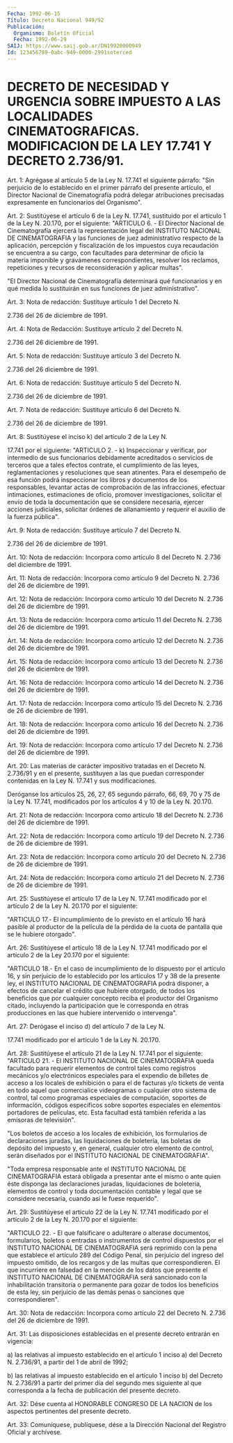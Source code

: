 ```yaml
---
Fecha: 1992-06-15
Título: Decreto Nacional 949/92
Publicación:
  Organismo: Boletín Oficial
  Fecha: 1992-06-29
SAIJ: https://www.saij.gob.ar/DN19920000949
Id: 123456789-0abc-949-0000-2991soterced
---
```

# DECRETO DE NECESIDAD Y URGENCIA SOBRE IMPUESTO A LAS LOCALIDADES CINEMATOGRAFICAS. MODIFICACION DE LA LEY 17.741 Y DECRETO 2.736/91.

<a id="1"></a>
Art. 1: Agrégase al artículo 5 de la Ley N. 17.741 el siguiente párrafo:  "Sin perjuicio de lo establecido en el primer párrafo del presente artículo,  el  Director  Nacional  de Cinematografía podrá delegar atribuciones precisadas expresamente  en  funcionarios  del Organismo".

<a id="2"></a>
Art.  2:  Sustitúyese  el  artículo  6 de  la  Ley  N. 17.741, sustituido    por  el  artículo  1  de  la  Ley  N. 20.170, por  el siguiente:  "ARTICULO  6.  - El Director Nacional de Cinematografía ejercerá  la  representación  legal    del  INSTITUTO  NACIONAL  DE CINEMATOGRAFIA y las funciones de juez administrativo  respecto  de la  aplicación,  percepción  y  fiscalización de los impuestos cuya recaudación  se  encuentra  a  su  cargo,    con   facultades  para determinar de oficio la materia imponible y gravámenes correspondientes,  resolver los reclamos, repeticiones  y  recursos de reconsideración y aplicar multas".

"El  Director  Nacional    de    Cinematografía   determinará  qué funcionarios  y  en qué medida lo sustituirán en sus  funciones  de juez administrativo".

<a id="3"></a>
Art. 3: Nota de redacción: Sustituye artículo 1 del Decreto N.

2.736 del 26 de diciembre de 1991.

<a id="4"></a>
Art.  4: Nota de Redacción: Sustituye artículo 2 del Decreto N.

2.736 del 26 diciembre de 1991.

<a id="5"></a>
Art. 5: Nota de redacción: Sustituye artículo 3 del Decreto N.

2.736 del 26 diciembre de 1991.

<a id="6"></a>
Art. 6: Nota de redacción: Sustituye artículo 5 del Decreto N.

2.736 del 26 de diciembre de 1991.

<a id="7"></a>
Art. 7: Nota de redacción: Sustituye artículo 6 del Decreto N.

2.736 del 26 de diciembre de 1991.

<a id="8"></a>
Art. 8: Sustitúyese el inciso k) del artículo 2 de la Ley N.

17.741 por el siguiente: "ARTICULO 2. - k) Inspeccionar y verificar, por  intermedio  de  sus  funcionarios  debidamente  acreditados  o servicios de terceros que a tales efectos contrate, el cumplimiento  de  las  leyes,  reglamentaciones  y resoluciones que sean atinentes. Para el desempeño de esa función podrá inspeccionar los libros y documentos de los responsables,  levantar actas  de  comprobación de las infracciones, efectuar intimaciones, estimaciones  de  oficio,  promover  investigaciones,  solicitar el envío de toda la documentación que se considere necesaria,  ejercer acciones  judiciales,  solicitar órdenes de allanamiento y requerir el auxilio de la fuerza pública".

<a id="9"></a>
Art. 9: Nota de redacción: Sustituye artículo 7 del Decreto N.

2.736 del 26 de diciembre de 1991.

<a id="10"></a>
Art. 10: Nota de redacción: Incorpora como artículo 8 del Decreto N. 2.736 del diciembre de 1991.

<a id="11"></a>
Art.  11: Nota  de  redacción: Incorpora como artículo 9 del Decreto N. 2.736 del 26 de diciembre de 1991.

<a id="12"></a>
Art.  12: Nota  de redacción: Incorpora como artículo 10 del Decreto N. 2.736 del 26 de diciembre de 1991.

<a id="13"></a>
Art.  13:  Nota  de redacción: Incorpora como artículo 11 del Decreto N. 2.736 del 26 de diciembre de 1991.

<a id="14"></a>
Art.  14:  Nota  de redacción: Incorpora como artículo 12 del Decreto N. 2.736 del 26 de diciembre de 1991.

<a id="15"></a>
Art.  15:  Nota  de redacción: Incorpora como artículo 13 del Decreto N. 2.736 del 26 de diciembre de 1991.

<a id="16"></a>
Art.  16: Nota  de redacción: Incorpora como artículo 14 del Decreto N. 2.736 del 26 de diciembre de 1991.

<a id="17"></a>
Art.  17:  Nota  de redacción: Incorpora como artículo 15 del Decreto N. 2.736 de 26 de diciembre de 1991.

<a id="18"></a>
Art.  18: Nota  de redacción: Incorpora como artículo 16 del Decreto N. 2.736 del 26 de diciembre de 1991.

<a id="19"></a>
Art.  19:  Nota  de redacción: Incorpora como artículo 17 del Decreto N. 2.736 del 26 de diciembre de 1991.

<a id="20"></a>
Art.  20:  Las  materias de carácter impositivo tratadas en el Decreto N. 2.736/91 y en el presente,  sustituyen  a las que puedan corresponder  contenidas  en la Ley N. 17.741 y sus modificaciones.

Deróganse los artículos 25, 26,  27, 65 segundo párrafo, 66, 69, 70 y 75 de la Ley N. 17.741, modificados  por  los  artículos 4 y 10 de la Ley N. 20.170.

<a id="21"></a>
Art.  21:  Nota  de redacción: Incorpora como artículo 18 del Decreto N. 2.736 del 26 de diciembre de 1991.

<a id="22"></a>
Art.  22:  Nota  de redacción: Incorpora como artículo 19 del Decreto N. 2.736 de 26 de diciembre de 1991.

<a id="23"></a>
Art.  23:  Nota  de redacción: Incorpora como artículo 20 del Decreto N. 2.736 de 26 de diciembre de 1991.

<a id="24"></a>
Art.  24:  Nota  de redacción: Incorpora como artículo 21 del Decreto N. 2.736 de 26 de diciembre de 1991.

<a id="25"></a>
Art. 25: Sustitúyese el artículo 17 de la Ley N. 17.741 modificado por el artículo 2 de la Ley N. 20.170 por el siguiente:

"ARTICULO 17.- El incumplimiento de lo previsto en el artículo 16 hará pasible al productor de la película de la pérdida de la cuota de pantalla que se le hubiere otorgado".

<a id="26"></a>
Art. 26: Sustitúyese el artículo 18 de la Ley N. 17.741 modificado por el artículo 2 de la Ley 20.170 por el siguiente:

"ARTICULO 18.- En el caso de incumplimiento de lo dispuesto por el artículo 16, y sin perjuicio de lo establecido por los artículos 17 y 38 de la presente ley, el INSTITUTO NACIONAL DE CINEMATOGRAFIA podrá disponer, a efectos de cancelar el crédito que hubiere otorgado, de todos los beneficios que por cualquier concepto reciba el productor del Organismo citado, incluyendo la participación que le corresponda en otras producciones en las que hubiere intervenido o intervenga".

<a id="27"></a>
Art.  27:  Derógase el inciso d) del artículo 7 de la Ley N.

17.741 modificado por el artículo 1 de la Ley N. 20.170.

<a id="28"></a>
Art.  28: Sustitúyese el artículo 21 de la Ley N. 17.741 por el siguiente: "ARTICULO  21. - El INSTITUTO NACIONAL DE CINEMATOGRAFIA queda  facultado para requerir  elementos  de  control  tales  como registros  mecánicos  y/o  electrónicos especiales para el expendio de billetes de acceso a los  locales  de  exhibición  o  para el de facturas  y/o  tickets  de  venta  en  todo  aquel que comercialice videogramas  o  cualquier  otro  sistema  de  control,    tal  como programas  especiales  de  computación,  soportes  de  información, códigos    específicos   sobre  soportes  especiales  en  elementos portadores de películas,  etc.  Esta facultad está también referida a las emisoras de televisión".

"Los  boletos  de  acceso  a  los  locales    de  exhibición,  los formularios   de  declaraciones  juradas,  las  liquidaciones    de boletería, las  boletas  de  depósito  del  impuesto y, en general, cualquier  otro  elemento  de  control,  serán  diseñados   por  el INSTITUTO NACIONAL DE CINEMATOGRAFIA".

"Toda    empresa    responsable  ante  el  INSTITUTO  NACIONAL  DE CINEMATOGRAFIA estará  obligada  a  presentar  ante el mismo o ante quien  éste  disponga  las declaraciones juradas, liquidaciones  de boletería, elementos de  control  y  toda  documentación contable y legal que se considere necesaria, cuando así  le  fuese requerido".

<a id="29"></a>
Art.  29:  Sustitúyese  el  artículo  22  de  la Ley N. 17.741 modificado  por el artículo 2 de la Ley N. 20.170 por el siguiente:

"ARTICULO  22.  -  El  que  falsificare  o  adulterare  o  alterase documentos, formularios,  boletos  o  entradas  o  instrumentos  de control  dispuestos  por  el  INSTITUTO  NACIONAL DE CINEMATOGRAFIA será  reprimido  con  la  pena que establece el  artículo  289  del Código Penal, sin perjuicio  del  ingreso  del impuesto omitido, de los  recargos  y  de  las  multas  que  correspondieren.    El  que incurriere  en falsedad en la mención de los datos que presente  el INSTITUTO  NACIONAL   DE  CINEMATOGRAFIA  será  sancionado  con  la inhabilitación transitoria  o  permanente  para  gozar de todos los beneficios  de  esta  ley,  sin  perjuicio  de  las demás  penas  o sanciones que correspondieren".

<a id="30"></a>
Art.  30:  Nota  de redacción: Incorpora como artículo 22 del Decreto N. 2.736 del 26 de diciembre de 1991.

<a id="31"></a>
Art. 31: Las disposiciones establecidas en el presente decreto entrarán en vigencia:

a) las  relativas  al impuesto establecido en el artículo 1 inciso a) del Decreto N. 2.736/91,  a  partir  del 1 de abril de 1992;

b) las relativas al impuesto establecido  en  el artículo 1 inciso b) del Decreto N. 2.736/91 a partir del primer día del segundo  mes siguiente  al  que  corresponda  a  la  fecha  de  publicación  del presente decreto.

<a id="32"></a>
Art. 32: Dése cuenta al HONORABLE CONGRESO DE LA NACION de los aspectos pertinentes del presente decreto.

<a id="33"></a>
Art. 33: Comuníquese, publíquese, dése a la Dirección Nacional del Registro Oficial y archívese.